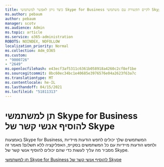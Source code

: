 ```yaml
---
title: כיצד ניתן לאפשר למשתמשי Skype for Business לקיים תקשורת עם משתמשי Skype
ms.author: pebaum
author: pebaum
manager: scotv
ms.audience: Admin
ms.topic: article
ms.service: o365-administration
ROBOTS: NOINDEX, NOFOLLOW
localization_priority: Normal
ms.collection: Adm_O365
ms.custom:
- "9000726"
- "2649"
ms.openlocfilehash: e43ecf3af5311c6361b058918a4260c2cf8ef1be
ms.sourcegitcommit: 8bc60ec34bc1e40685e3976576e04a2623f63a7c
ms.translationtype: MT
ms.contentlocale: he-IL
ms.lasthandoff: 04/15/2021
ms.locfileid: "51811313"
---
```

# <a name="let-skype-for-business-users-add-skype-contacts"></a>תן למשתמשי Skype for Business להוסיף אנשי קשר של Skype

באמצעות Skype for Business, המשתמשים שלך יכולים לחפש הודעות מיידיות ולחפש הודעות מיידיות עם כל המשתמשים בסקייפ, האפליקציה ללא תשלום! מאמר זה מסביר מה עליך לעשות כדי שהם יכולים להוסיף אנשי קשר של Skype.

[תן למשתמשי Skype for Business להוסיף אנשי קשר של Skype](https://docs.microsoft.com/skypeforbusiness/set-up-skype-for-business-online/let-skype-for-business-users-add-skype-contacts)